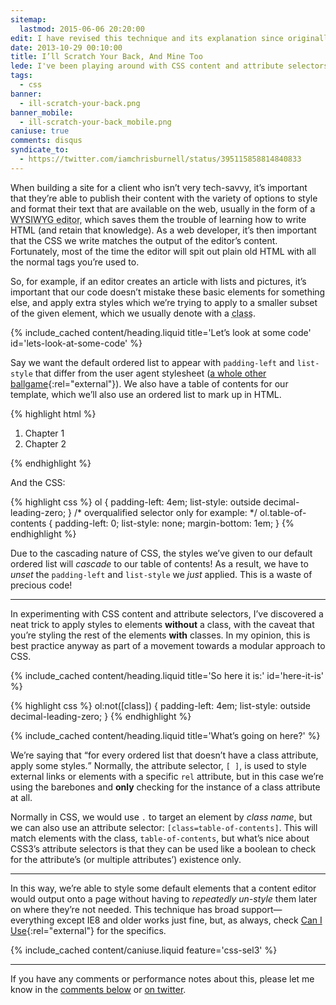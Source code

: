 ```yaml
---
sitemap:
  lastmod: 2015-06-06 20:20:00
edit: I have revised this technique and its explanation since originally penning this article. You can jump to the updated article, <a href="https://chrisburnell.com/article/backscratching-revisited">Backscratching Revisited</a>, or continue reading.
date: 2013-10-29 00:10:00
title: I’ll Scratch Your Back, And Mine Too
lede: I've been playing around with CSS content and attribute selectors recently, and came across a useful trick for styling default elements.
tags:
  - css
banner:
  - ill-scratch-your-back.png
banner_mobile:
  - ill-scratch-your-back_mobile.png
caniuse: true
comments: disqus
syndicate_to:
  - https://twitter.com/iamchrisburnell/status/395115858814840833
---
```



When building a site for a client who isn’t very tech-savvy, it’s important that they’re able to publish their content with the variety of options to style and format their text that are available on the web, usually in the form of a <abbr title="What You See Is What You Get">WYSIWYG editor</abbr>, which saves them the trouble of learning how to write HTML (and retain that knowledge). As a web developer, it’s then important that the CSS we write matches the output of the editor’s content. Fortunately, most of the time the editor will spit out plain old HTML with all the normal tags you’re used to.

So, for example, if an editor creates an article with lists and pictures, it’s important that our code doesn’t mistake these basic elements for something else, and apply extra styles which we’re trying to apply to a smaller subset of the given element, which we usually denote with a <abbr title="A class is a label which is assigned to element(s) to distinguish it from like elements.">class</abbr>.


{% include_cached content/heading.liquid title='Let’s look at some code' id='lets-look-at-some-code' %}

Say we want the default ordered list to appear with `padding-left` and `list-style` that differ from the user agent stylesheet ([a whole other ballgame](https://necolas.github.io/normalize.css/ "Normalize.css"){:rel="external"}). We also have a table of contents for our template, which we’ll also use an ordered list to mark up in HTML.

{% highlight html %}
<ol class="table-of-contents">
    <li>Chapter 1</li>
    <li>Chapter 2</li>
</ol>
{% endhighlight %}

And the CSS:

{% highlight css %}
ol {
padding-left: 4em;
    list-style: outside decimal-leading-zero;
}
/* overqualified selector only for example: */
ol.table-of-contents {
    padding-left: 0;
    list-style: none;
    margin-bottom: 1em;
}
{% endhighlight %}

Due to the cascading nature of CSS, the styles we’ve given to our default ordered list will *cascade* to our table of contents! As a result, we have to *unset* the `padding-left` and `list-style` we *just* applied. This is a waste of precious code!


--------


In experimenting with CSS content and attribute selectors, I’ve discovered a neat trick to apply styles to elements **without** a class, with the caveat that you’re styling the rest of the elements **with** classes. In my opinion, this is best practice anyway as part of a movement towards a modular approach to CSS.


{% include_cached content/heading.liquid title='So here it is:' id='here-it-is' %}

{% highlight css %}
ol:not([class]) {
    padding-left: 4em;
    list-style: outside decimal-leading-zero;
}
{% endhighlight %}


{% include_cached content/heading.liquid title='What’s going on here?' %}

We’re saying that <q>for every ordered list that doesn’t have a class attribute, apply some styles.</q> Normally, the attribute selector, `[ ]`, is used to style external links or elements with a specific `rel` attribute, but in this case we’re using the barebones and **only** checking for the instance of a class attribute at all.

Normally in CSS, we would use `.` to target an element by *class name*, but we can also use an attribute selector: `[class=table-of-contents]`. This will match elements with the class, `table-of-contents`, but what’s nice about CSS3’s attribute selectors is that they can be used like a boolean to check for the attribute’s (or multiple attributes’) existence only.


--------


In this way, we’re able to style some default elements that a content editor would output onto a page without having to *repeatedly un-style* them later on where they’re not needed. This technique has broad support—everything except IE8 and older works just fine, but, as always, check [Can I Use](http://caniuse.com/#search=css-sel3 "Can I Use - CSS3 selectors"){:rel="external"} for the specifics.

{% include_cached content/caniuse.liquid feature='css-sel3' %}


--------


If you have any comments or performance notes about this, please let me know in the [comments below](#comments) or [on twitter](https://twitter.com/iamchrisburnell).
